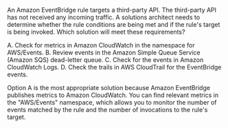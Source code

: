 An Amazon EventBridge rule targets a third-party API. The third-party API has not received any incoming traffic. A solutions architect needs to determine whether the rule conditions are being met and if the rule's target is being invoked. Which solution will meet these requirements? 

A. Check for metrics in Amazon CloudWatch in the namespace for AWS/Events. 
B. Review events in the Amazon Simple Queue Service (Amazon SQS) dead-letter queue. 
C. Check for the events in Amazon CloudWatch Logs. 
D. Check the trails in AWS CloudTrail for the EventBridge events.

Option A is the most appropriate solution because Amazon EventBridge publishes metrics to Amazon CloudWatch. You can find relevant metrics in the "AWS/Events" namespace, which allows you to monitor the number of events matched by the rule and the number of invocations to the rule's target.